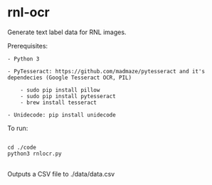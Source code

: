 # rnl-ocr

Generate text label data for RNL images.

Prerequisites:
	
	- Python 3
	
	- PyTesseract: https://github.com/madmaze/pytesseract and it's dependecies (Google Tesseract OCR, PIL)
	
		- sudo pip install pillow
		- sudo pip install pytesseract
		- brew install tesseract
		
	- Unidecode: pip install unidecode

To run: 

<pre>
<code>
cd ./code
python3 rnlocr.py
</code>
</pre>

Outputs a CSV file to ./data/data.csv
